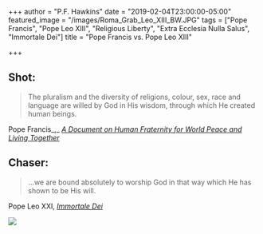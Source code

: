 +++
author = "P.F. Hawkins"
date = "2019-02-04T23:00:00-05:00"
featured_image = "/images/Roma_Grab_Leo_XIII_BW.JPG"
tags = ["Pope Francis", "Pope Leo XIII", "Religious Liberty", "Extra Ecclesia Nulla Salus", "Immortale Dei"]
title = "Pope Francis vs. Pope Leo XIII"

+++
## Shot:

> The pluralism and the diversity of religions, colour, sex, race and language are willed by God in His wisdom, through which He created human beings.

Pope Francis_,_ [_A Document on Human Fraternity for World Peace and Living Together_](http://w2.vatican.va/content/francesco/en/travels/2019/outside/documents/papa-francesco_20190204_documento-fratellanza-umana.html " A Document on Human Fraternity for World Peace and Living Together")

## Chaser:

> …we are bound absolutely to worship God in that way which He has shown to be His will.

Pope Leo XXI, [_Immortale Dei_](http://w2.vatican.va/content/leo-xiii/en/encyclicals/documents/hf_l-xiii_enc_01111885_immortale-dei.html "Immortale Dei")

![](/images/leoxiii.jpeg)